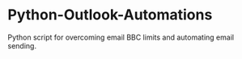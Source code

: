 # Python-Outlook-Automations
Python script for overcoming email BBC limits and automating email sending.
